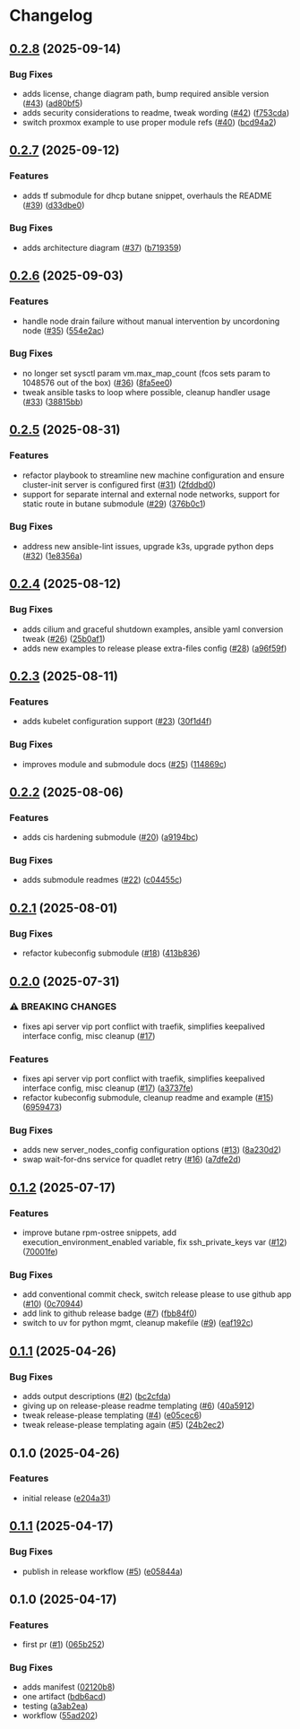 # Changelog

## [0.2.8](https://github.com/marshallford/terraform-ansible-k3s/compare/v0.2.7...v0.2.8) (2025-09-14)


### Bug Fixes

* adds license, change diagram path, bump required ansible version ([#43](https://github.com/marshallford/terraform-ansible-k3s/issues/43)) ([ad80bf5](https://github.com/marshallford/terraform-ansible-k3s/commit/ad80bf50428fc3a2b2fe927fa89b8f3327bb68f6))
* adds security considerations to readme, tweak wording ([#42](https://github.com/marshallford/terraform-ansible-k3s/issues/42)) ([f753cda](https://github.com/marshallford/terraform-ansible-k3s/commit/f753cdaf5955cd4d9a4cabab0a304318a5ea8d7f))
* switch proxmox example to use proper module refs ([#40](https://github.com/marshallford/terraform-ansible-k3s/issues/40)) ([bcd94a2](https://github.com/marshallford/terraform-ansible-k3s/commit/bcd94a2b10eb504c8c0cad2418173767e12b53d1))

## [0.2.7](https://github.com/marshallford/terraform-ansible-k3s/compare/v0.2.6...v0.2.7) (2025-09-12)


### Features

* adds tf submodule for dhcp butane snippet, overhauls the README ([#39](https://github.com/marshallford/terraform-ansible-k3s/issues/39)) ([d33dbe0](https://github.com/marshallford/terraform-ansible-k3s/commit/d33dbe061cf1e6805bb19c04899203ce4ff25e10))


### Bug Fixes

* adds architecture diagram ([#37](https://github.com/marshallford/terraform-ansible-k3s/issues/37)) ([b719359](https://github.com/marshallford/terraform-ansible-k3s/commit/b7193590294a6234bcacdd4d850e97a3186b9a8d))

## [0.2.6](https://github.com/marshallford/terraform-ansible-k3s/compare/v0.2.5...v0.2.6) (2025-09-03)


### Features

* handle node drain failure without manual intervention by uncordoning node ([#35](https://github.com/marshallford/terraform-ansible-k3s/issues/35)) ([554e2ac](https://github.com/marshallford/terraform-ansible-k3s/commit/554e2ac9ce7f069c33ad63af9b28fee4fa0d8aed))


### Bug Fixes

* no longer set sysctl param vm.max_map_count (fcos sets param to 1048576 out of the box) ([#36](https://github.com/marshallford/terraform-ansible-k3s/issues/36)) ([8fa5ee0](https://github.com/marshallford/terraform-ansible-k3s/commit/8fa5ee0144db352937c3b34ee23bc66edc12016b))
* tweak ansible tasks to loop where possible, cleanup handler usage ([#33](https://github.com/marshallford/terraform-ansible-k3s/issues/33)) ([38815bb](https://github.com/marshallford/terraform-ansible-k3s/commit/38815bb9f7df206be2e5c83d4afe95d361f15544))

## [0.2.5](https://github.com/marshallford/terraform-ansible-k3s/compare/v0.2.4...v0.2.5) (2025-08-31)


### Features

* refactor playbook to streamline new machine configuration and ensure cluster-init server is configured first ([#31](https://github.com/marshallford/terraform-ansible-k3s/issues/31)) ([2fddbd0](https://github.com/marshallford/terraform-ansible-k3s/commit/2fddbd08c0deef725681b85c1eda240596eefcd7))
* support for separate internal and external node networks, support for static route in butane submodule ([#29](https://github.com/marshallford/terraform-ansible-k3s/issues/29)) ([376b0c1](https://github.com/marshallford/terraform-ansible-k3s/commit/376b0c151924e9d0ff74897c69f648e09815a632))


### Bug Fixes

* address new ansible-lint issues, upgrade k3s, upgrade python deps ([#32](https://github.com/marshallford/terraform-ansible-k3s/issues/32)) ([1e8356a](https://github.com/marshallford/terraform-ansible-k3s/commit/1e8356a9ce94d8445531556a3119874183ec39a9))

## [0.2.4](https://github.com/marshallford/terraform-ansible-k3s/compare/v0.2.3...v0.2.4) (2025-08-12)


### Bug Fixes

* adds cilium and graceful shutdown examples, ansible yaml conversion tweak ([#26](https://github.com/marshallford/terraform-ansible-k3s/issues/26)) ([25b0af1](https://github.com/marshallford/terraform-ansible-k3s/commit/25b0af14b3bcc066e4e2fddd63a645b2a4238fb2))
* adds new examples to release please extra-files config ([#28](https://github.com/marshallford/terraform-ansible-k3s/issues/28)) ([a96f59f](https://github.com/marshallford/terraform-ansible-k3s/commit/a96f59ff3a922ff74a1612bbc90e73253e6c8d6a))

## [0.2.3](https://github.com/marshallford/terraform-ansible-k3s/compare/v0.2.2...v0.2.3) (2025-08-11)


### Features

* adds kubelet configuration support ([#23](https://github.com/marshallford/terraform-ansible-k3s/issues/23)) ([30f1d4f](https://github.com/marshallford/terraform-ansible-k3s/commit/30f1d4fd7b634009efb8cca48e51de93ce7c4ce2))


### Bug Fixes

* improves module and submodule docs ([#25](https://github.com/marshallford/terraform-ansible-k3s/issues/25)) ([114869c](https://github.com/marshallford/terraform-ansible-k3s/commit/114869c382846ecd523f384d150f7c1638793cef))

## [0.2.2](https://github.com/marshallford/terraform-ansible-k3s/compare/v0.2.1...v0.2.2) (2025-08-06)


### Features

* adds cis hardening submodule ([#20](https://github.com/marshallford/terraform-ansible-k3s/issues/20)) ([a9194bc](https://github.com/marshallford/terraform-ansible-k3s/commit/a9194bcc471c130da7a3f8bd09712ab14967dbd0))


### Bug Fixes

* adds submodule readmes ([#22](https://github.com/marshallford/terraform-ansible-k3s/issues/22)) ([c04455c](https://github.com/marshallford/terraform-ansible-k3s/commit/c04455ce525ad26651e576b03ec60eeb72ef8e91))

## [0.2.1](https://github.com/marshallford/terraform-ansible-k3s/compare/v0.2.0...v0.2.1) (2025-08-01)


### Bug Fixes

* refactor kubeconfig submodule ([#18](https://github.com/marshallford/terraform-ansible-k3s/issues/18)) ([413b836](https://github.com/marshallford/terraform-ansible-k3s/commit/413b836f586fd4ef0805a56af2ad3313f6a67e0e))

## [0.2.0](https://github.com/marshallford/terraform-ansible-k3s/compare/v0.1.2...v0.2.0) (2025-07-31)


### ⚠ BREAKING CHANGES

* fixes api server vip port conflict with traefik, simplifies keepalived interface config, misc cleanup ([#17](https://github.com/marshallford/terraform-ansible-k3s/issues/17))

### Features

* fixes api server vip port conflict with traefik, simplifies keepalived interface config, misc cleanup ([#17](https://github.com/marshallford/terraform-ansible-k3s/issues/17)) ([a3737fe](https://github.com/marshallford/terraform-ansible-k3s/commit/a3737fe79028f4320d7da6deb91bd530e10558cd))
* refactor kubeconfig submodule, cleanup readme and example ([#15](https://github.com/marshallford/terraform-ansible-k3s/issues/15)) ([6959473](https://github.com/marshallford/terraform-ansible-k3s/commit/6959473738f0e7f2e88fa031c21a35d14896c01f))


### Bug Fixes

* adds new server_nodes_config configuration options ([#13](https://github.com/marshallford/terraform-ansible-k3s/issues/13)) ([8a230d2](https://github.com/marshallford/terraform-ansible-k3s/commit/8a230d26bb92aca1cd7a25ade78584f6630a0532))
* swap wait-for-dns service for quadlet retry ([#16](https://github.com/marshallford/terraform-ansible-k3s/issues/16)) ([a7dfe2d](https://github.com/marshallford/terraform-ansible-k3s/commit/a7dfe2d01655e8e64e204f38c77ba43f842968b8))

## [0.1.2](https://github.com/marshallford/terraform-ansible-k3s/compare/v0.1.1...v0.1.2) (2025-07-17)


### Features

* improve butane rpm-ostree snippets, add execution_environment_enabled variable, fix ssh_private_keys var ([#12](https://github.com/marshallford/terraform-ansible-k3s/issues/12)) ([70001fe](https://github.com/marshallford/terraform-ansible-k3s/commit/70001fee494b9079694793f6e0d44665a6e44527))


### Bug Fixes

* add conventional commit check, switch release please to use github app ([#10](https://github.com/marshallford/terraform-ansible-k3s/issues/10)) ([0c70944](https://github.com/marshallford/terraform-ansible-k3s/commit/0c7094497b1ad4a75d6455d4ede577d6d4dd3798))
* add link to github release badge ([#7](https://github.com/marshallford/terraform-ansible-k3s/issues/7)) ([fbb84f0](https://github.com/marshallford/terraform-ansible-k3s/commit/fbb84f0e4bea466433b63896332ee1d140f27c8e))
* switch to uv for python mgmt, cleanup makefile ([#9](https://github.com/marshallford/terraform-ansible-k3s/issues/9)) ([eaf192c](https://github.com/marshallford/terraform-ansible-k3s/commit/eaf192c72b2a7c4342353cd12d71d9f47dfa6a85))

## [0.1.1](https://github.com/marshallford/terraform-ansible-k3s/compare/v0.1.0...v0.1.1) (2025-04-26)


### Bug Fixes

* adds output descriptions ([#2](https://github.com/marshallford/terraform-ansible-k3s/issues/2)) ([bc2cfda](https://github.com/marshallford/terraform-ansible-k3s/commit/bc2cfda1a7a3654178d8cf1299e6b22a6af9ef56))
* giving up on release-please readme templating ([#6](https://github.com/marshallford/terraform-ansible-k3s/issues/6)) ([40a5912](https://github.com/marshallford/terraform-ansible-k3s/commit/40a5912ccdce914da6ea70e8e728b6f8b0676a94))
* tweak release-please templating ([#4](https://github.com/marshallford/terraform-ansible-k3s/issues/4)) ([e05cec6](https://github.com/marshallford/terraform-ansible-k3s/commit/e05cec6c07f16de9a46eead3e3f29ef44c87d494))
* tweak release-please templating again ([#5](https://github.com/marshallford/terraform-ansible-k3s/issues/5)) ([24b2ec2](https://github.com/marshallford/terraform-ansible-k3s/commit/24b2ec26b69fbb02dbf13d2b9de4127a67c10c16))

## 0.1.0 (2025-04-26)


### Features

* initial release ([e204a31](https://github.com/marshallford/terraform-ansible-k3s/commit/e204a317bfe03801877ad5c50789eac0eb533676))

## [0.1.1](https://github.com/marshallford/terraform-ansible-k3s/compare/v0.1.0...v0.1.1) (2025-04-17)


### Bug Fixes

* publish in release workflow ([#5](https://github.com/marshallford/terraform-ansible-k3s/issues/5)) ([e05844a](https://github.com/marshallford/terraform-ansible-k3s/commit/e05844a4ce4ff123a21190292424a4bdbbcd630c))

## 0.1.0 (2025-04-17)


### Features

* first pr ([#1](https://github.com/marshallford/terraform-ansible-k3s/issues/1)) ([065b252](https://github.com/marshallford/terraform-ansible-k3s/commit/065b252b65d98286364d19eedab3d633c440feb0))


### Bug Fixes

* adds manifest ([02120b8](https://github.com/marshallford/terraform-ansible-k3s/commit/02120b875df9d2f035ccd06bfb465e254083f44a))
* one artifact ([bdb6acd](https://github.com/marshallford/terraform-ansible-k3s/commit/bdb6acd5ed82bc7cbe14209a21cb88878f9ff50a))
* testing ([a3ab2ea](https://github.com/marshallford/terraform-ansible-k3s/commit/a3ab2eac4821d1f227c17339269cc59d482c9c08))
* workflow ([55ad202](https://github.com/marshallford/terraform-ansible-k3s/commit/55ad20275c26fdf3a40f6ced3071fea3efb1c15d))

